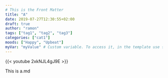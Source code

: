 ```yaml
---
# This is the Front Matter
title: "A"
date: 2019-07-27T12:30:55+02:00
draft: true
author: "ramon"
tags: ["tag1", "tag2", "tag3"]
categories: ["cat1"]
moods: ["Happy", "Upbeat"]
myVar: "myValue" # Custom variable. To access it, in the template use {{ .Params.myVar }}
---
```


<!-- Shortcode for youtube video -->
{{< youtube 2xkNJL4gJ9E >}}



This is a.md